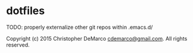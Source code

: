 # dotfiles

TODO: properly externalize other git repos within .emacs.d/

Copyright (c) 2015 Christopher DeMarco <cdemarco@gmail.com>. All rights reserved.
